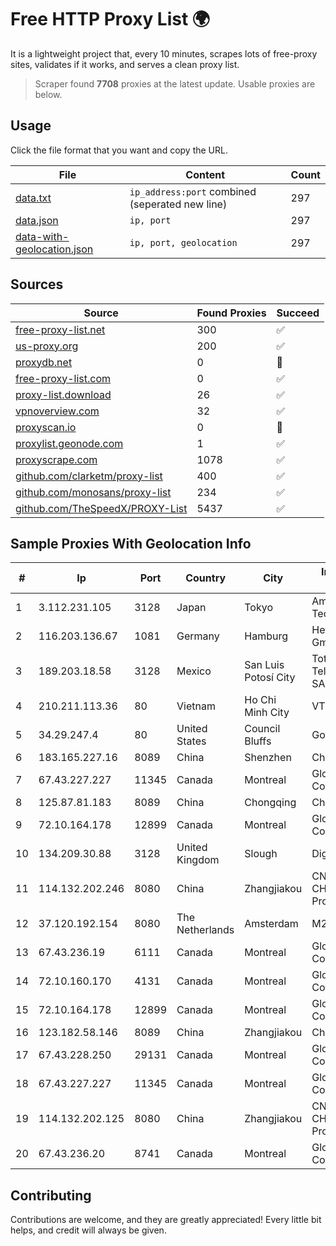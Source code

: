 
# Free HTTP Proxy List 🌍

It is a lightweight project that, every 10 minutes, scrapes lots of free-proxy sites, validates if it works, and serves a clean proxy list.


> Scraper found **7708** proxies at the latest update. Usable proxies are below.

## Usage

Click the file format that you want and copy the URL.


|File|Content|Count|
|----|-------|-----|
|[data.txt](https://raw.githubusercontent.com/themiralay/Proxy-List-World/master/data.txt)|`ip_address:port` combined (seperated new line)|297|
|[data.json](https://raw.githubusercontent.com/themiralay/Proxy-List-World/master/data.json)|`ip, port`|297|
|[data-with-geolocation.json](https://raw.githubusercontent.com/themiralay/Proxy-List-World/master/data-with-geolocation.json)|`ip, port, geolocation`|297|

## Sources

|Source|Found Proxies|Succeed|
|------|-------------|-------|
|[free-proxy-list.net](https://free-proxy-list.net)|300|✅|
|[us-proxy.org](https://www.us-proxy.org)|200|✅|
|[proxydb.net](http://proxydb.net)|0|🚫|
|[free-proxy-list.com](https://free-proxy-list.com/?page=&port=&type%5B%5D=http&type%5B%5D=https&up_time=0&search=Search)|0|✅|
|[proxy-list.download](https://www.proxy-list.download/HTTP)|26|✅|
|[vpnoverview.com](https://vpnoverview.com/privacy/anonymous-browsing/free-proxy-servers)|32|✅|
|[proxyscan.io](https://www.proxyscan.io)|0|🚫|
|[proxylist.geonode.com](https://proxylist.geonode.com/api/proxy-list?limit=300&page=1&sort_by=lastChecked&sort_type=desc&protocols=http,https)|1|✅|
|[proxyscrape.com](https://api.proxyscrape.com/v2/?request=displayproxies&protocol=http&timeout=10000&country=all&ssl=all&anonymity=all)|1078|✅|
|[github.com/clarketm/proxy-list](https://raw.githubusercontent.com/clarketm/proxy-list/master/proxy-list-raw.txt)|400|✅|
|[github.com/monosans/proxy-list](https://raw.githubusercontent.com/monosans/proxy-list/main/proxies/http.txt)|234|✅|
|[github.com/TheSpeedX/PROXY-List](https://raw.githubusercontent.com/TheSpeedX/PROXY-List/master/http.txt)|5437|✅|


## Sample Proxies With Geolocation Info

|#|Ip|Port|Country|City|Internet Service Provider|
|-|--|----|-------|----|-------------------------|
|1|3.112.231.105|3128|Japan|Tokyo|Amazon Technologies Inc.|
|2|116.203.136.67|1081|Germany|Hamburg|Hetzner Online GmbH|
|3|189.203.18.58|3128|Mexico|San Luis Potosí City|Total Play Telecomunicaciones SA De CV|
|4|210.211.113.36|80|Vietnam|Ho Chi Minh City|VTDC|
|5|34.29.247.4|80|United States|Council Bluffs|Google LLC|
|6|183.165.227.16|8089|China|Shenzhen|Chinanet|
|7|67.43.227.227|11345|Canada|Montreal|GloboTech Communications|
|8|125.87.81.183|8089|China|Chongqing|China Telecom|
|9|72.10.164.178|12899|Canada|Montreal|GloboTech Communications|
|10|134.209.30.88|3128|United Kingdom|Slough|DigitalOcean, LLC|
|11|114.132.202.246|8080|China|Zhangjiakou|CNC Group CHINA169 Hebei Province network|
|12|37.120.192.154|8080|The Netherlands|Amsterdam|M247 Europe SRL|
|13|67.43.236.19|6111|Canada|Montreal|GloboTech Communications|
|14|72.10.160.170|4131|Canada|Montreal|GloboTech Communications|
|15|72.10.164.178|12899|Canada|Montreal|GloboTech Communications|
|16|123.182.58.146|8089|China|Zhangjiakou|China Telecom|
|17|67.43.228.250|29131|Canada|Montreal|GloboTech Communications|
|18|67.43.227.227|11345|Canada|Montreal|GloboTech Communications|
|19|114.132.202.125|8080|China|Zhangjiakou|CNC Group CHINA169 Hebei Province network|
|20|67.43.236.20|8741|Canada|Montreal|GloboTech Communications|



## Contributing

Contributions are welcome, and they are greatly appreciated! Every
little bit helps, and credit will always be given.

